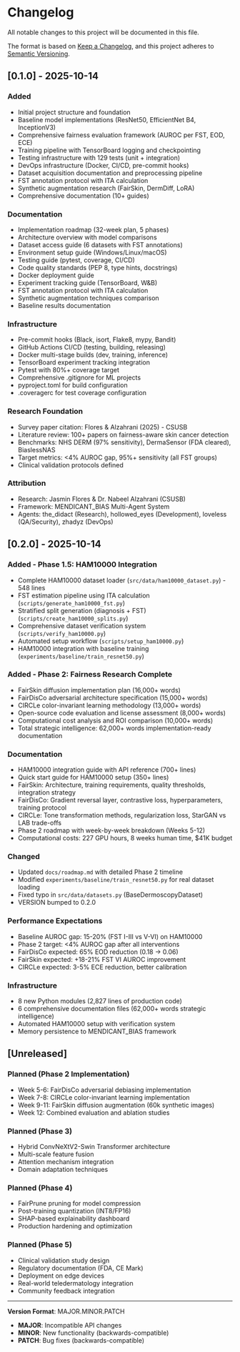 # Changelog

All notable changes to this project will be documented in this file.

The format is based on [Keep a Changelog](https://keepachangelog.com/en/1.0.0/),
and this project adheres to [Semantic Versioning](https://semver.org/spec/v2.0.0.html).

## [0.1.0] - 2025-10-14

### Added
- Initial project structure and foundation
- Baseline model implementations (ResNet50, EfficientNet B4, InceptionV3)
- Comprehensive fairness evaluation framework (AUROC per FST, EOD, ECE)
- Training pipeline with TensorBoard logging and checkpointing
- Testing infrastructure with 129 tests (unit + integration)
- DevOps infrastructure (Docker, CI/CD, pre-commit hooks)
- Dataset acquisition documentation and preprocessing pipeline
- FST annotation protocol with ITA calculation
- Synthetic augmentation research (FairSkin, DermDiff, LoRA)
- Comprehensive documentation (10+ guides)

### Documentation
- Implementation roadmap (32-week plan, 5 phases)
- Architecture overview with model comparisons
- Dataset access guide (6 datasets with FST annotations)
- Environment setup guide (Windows/Linux/macOS)
- Testing guide (pytest, coverage, CI/CD)
- Code quality standards (PEP 8, type hints, docstrings)
- Docker deployment guide
- Experiment tracking guide (TensorBoard, W&B)
- FST annotation protocol with ITA calculation
- Synthetic augmentation techniques comparison
- Baseline results documentation

### Infrastructure
- Pre-commit hooks (Black, isort, Flake8, mypy, Bandit)
- GitHub Actions CI/CD (testing, building, releasing)
- Docker multi-stage builds (dev, training, inference)
- TensorBoard experiment tracking integration
- Pytest with 80%+ coverage target
- Comprehensive .gitignore for ML projects
- pyproject.toml for build configuration
- .coveragerc for test coverage configuration

### Research Foundation
- Survey paper citation: Flores & Alzahrani (2025) - CSUSB
- Literature review: 100+ papers on fairness-aware skin cancer detection
- Benchmarks: NHS DERM (97% sensitivity), DermaSensor (FDA cleared), BiaslessNAS
- Target metrics: <4% AUROC gap, 95%+ sensitivity (all FST groups)
- Clinical validation protocols defined

### Attribution
- Research: Jasmin Flores & Dr. Nabeel Alzahrani (CSUSB)
- Framework: MENDICANT_BIAS Multi-Agent System
- Agents: the_didact (Research), hollowed_eyes (Development), loveless (QA/Security), zhadyz (DevOps)

## [0.2.0] - 2025-10-14

### Added - Phase 1.5: HAM10000 Integration
- Complete HAM10000 dataset loader (`src/data/ham10000_dataset.py`) - 548 lines
- FST estimation pipeline using ITA calculation (`scripts/generate_ham10000_fst.py`)
- Stratified split generation (diagnosis + FST) (`scripts/create_ham10000_splits.py`)
- Comprehensive dataset verification system (`scripts/verify_ham10000.py`)
- Automated setup workflow (`scripts/setup_ham10000.py`)
- HAM10000 integration with baseline training (`experiments/baseline/train_resnet50.py`)

### Added - Phase 2: Fairness Research Complete
- FairSkin diffusion implementation plan (16,000+ words)
- FairDisCo adversarial architecture specification (15,000+ words)
- CIRCLe color-invariant learning methodology (13,000+ words)
- Open-source code evaluation and license assessment (8,000+ words)
- Computational cost analysis and ROI comparison (10,000+ words)
- Total strategic intelligence: 62,000+ words implementation-ready documentation

### Documentation
- HAM10000 integration guide with API reference (700+ lines)
- Quick start guide for HAM10000 setup (350+ lines)
- FairSkin: Architecture, training requirements, quality thresholds, integration strategy
- FairDisCo: Gradient reversal layer, contrastive loss, hyperparameters, training protocol
- CIRCLe: Tone transformation methods, regularization loss, StarGAN vs LAB trade-offs
- Phase 2 roadmap with week-by-week breakdown (Weeks 5-12)
- Computational costs: 227 GPU hours, 8 weeks human time, $41K budget

### Changed
- Updated `docs/roadmap.md` with detailed Phase 2 timeline
- Modified `experiments/baseline/train_resnet50.py` for real dataset loading
- Fixed typo in `src/data/datasets.py` (BaseDermoscopyDataset)
- VERSION bumped to 0.2.0

### Performance Expectations
- Baseline AUROC gap: 15-20% (FST I-III vs V-VI) on HAM10000
- Phase 2 target: <4% AUROC gap after all interventions
- FairDisCo expected: 65% EOD reduction (0.18 → 0.06)
- FairSkin expected: +18-21% FST VI AUROC improvement
- CIRCLe expected: 3-5% ECE reduction, better calibration

### Infrastructure
- 8 new Python modules (2,827 lines of production code)
- 6 comprehensive documentation files (62,000+ words strategic intelligence)
- Automated HAM10000 setup with verification system
- Memory persistence to MENDICANT_BIAS framework

## [Unreleased]

### Planned (Phase 2 Implementation)
- Week 5-6: FairDisCo adversarial debiasing implementation
- Week 7-8: CIRCLe color-invariant learning implementation
- Week 9-11: FairSkin diffusion augmentation (60k synthetic images)
- Week 12: Combined evaluation and ablation studies

### Planned (Phase 3)
- Hybrid ConvNeXtV2-Swin Transformer architecture
- Multi-scale feature fusion
- Attention mechanism integration
- Domain adaptation techniques

### Planned (Phase 4)
- FairPrune pruning for model compression
- Post-training quantization (INT8/FP16)
- SHAP-based explainability dashboard
- Production hardening and optimization

### Planned (Phase 5)
- Clinical validation study design
- Regulatory documentation (FDA, CE Mark)
- Deployment on edge devices
- Real-world teledermatology integration
- Community feedback integration

---

**Version Format**: MAJOR.MINOR.PATCH
- **MAJOR**: Incompatible API changes
- **MINOR**: New functionality (backwards-compatible)
- **PATCH**: Bug fixes (backwards-compatible)
